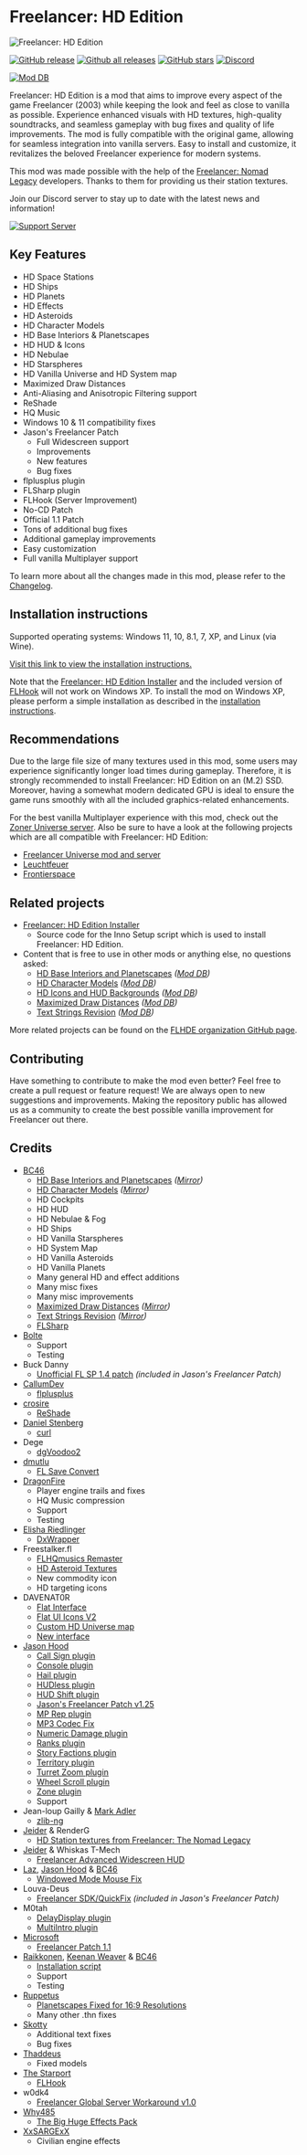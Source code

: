 # Freelancer: HD Edition
![Freelancer: HD Edition](https://i.imgur.com/3e1H27L.png)

[![GitHub release](https://img.shields.io/github/release/FLHDE/freelancer-hd-edition.svg)](https://GitHub.com/FLHDE/freelancer-hd-edition/releases/)
[![Github all releases](https://img.shields.io/github/downloads/FLHDE/freelancer-hd-edition/total.svg)](https://GitHub.com/FLHDE/freelancer-hd-edition/releases/)
[![GitHub stars](https://img.shields.io/github/stars/FLHDE/freelancer-hd-edition?style=social)](https://GitHub.com/FLHDE/freelancer-hd-edition/stargazers/)
[![Discord](https://img.shields.io/discord/873144025350295612.svg?label=&logo=discord&logoColor=ffffff&color=7389D8&labelColor=6A7EC2)](https://discord.gg/ScqgYuFqmU)

[![Mod DB](https://button.moddb.com/popularity/medium/mods/51151.png)](https://www.moddb.com/mods/freelancer-hd-edition)

Freelancer: HD Edition is a mod that aims to improve every aspect of the game Freelancer (2003) while keeping the look and feel as close to vanilla as possible. Experience enhanced visuals with HD textures, high-quality soundtracks, and seamless gameplay with bug fixes and quality of life improvements. The mod is fully compatible with the original game, allowing for seamless integration into vanilla servers. Easy to install and customize, it revitalizes the beloved Freelancer experience for modern systems.

This mod was made possible with the help of the [Freelancer: Nomad Legacy](https://freelancer2.space/en/) developers. Thanks to them for providing us their station textures.

Join our Discord server to stay up to date with the latest news and information! 

[![Support Server](https://img.shields.io/discord/873144025350295612.svg?label=Freelancer:%20HD%20Edition%20Discord&logo=Discord&colorB=7289da&style=for-the-badge)](https://discord.gg/ScqgYuFqmU)

## Key Features
- HD Space Stations
- HD Ships
- HD Planets
- HD Effects
- HD Asteroids
- HD Character Models
- HD Base Interiors & Planetscapes
- HD HUD & Icons
- HD Nebulae
- HD Starspheres
- HD Vanilla Universe and HD System map
- Maximized Draw Distances
- Anti-Aliasing and Anisotropic Filtering support
- ReShade
- HQ Music
- Windows 10 & 11 compatibility fixes
- Jason's Freelancer Patch
	- Full Widescreen support
	- Improvements
	- New features
	- Bug fixes
- flplusplus plugin
- FLSharp plugin
- FLHook (Server Improvement)
- No-CD Patch
- Official 1.1 Patch
- Tons of additional bug fixes
- Additional gameplay improvements
- Easy customization
- Full vanilla Multiplayer support

To learn more about all the changes made in this mod, please refer to the [Changelog](https://github.com/FLHDE/freelancer-hd-edition/blob/main/CHANGELOG.md).

## Installation instructions
Supported operating systems: Windows 11, 10, 8.1, 7, XP, and Linux (via Wine).

[Visit this link to view the installation instructions.](https://github.com/FLHDE/freelancer-hd-edition/wiki/Freelancer:-HD-Edition-installation-instructions)

Note that the [Freelancer: HD Edition Installer](https://github.com/FLHDE/freelancer-hd-edition-installer) and the included version of [FLHook](https://github.com/TheStarport/FLHook) will not work on Windows XP. To install the mod on Windows XP, please perform a simple installation as described in the [installation instructions](https://github.com/FLHDE/freelancer-hd-edition/wiki/Freelancer:-HD-Edition-installation-instructions).

## Recommendations 
Due to the large file size of many textures used in this mod, some users may experience significantly longer load times during gameplay. Therefore, it is strongly recommended to install Freelancer: HD Edition on an (M.2) SSD.
Moreover, having a somewhat modern dedicated GPU is ideal to ensure the game runs smoothly with all the included graphics-related enhancements.

For the best vanilla Multiplayer experience with this mod, check out the [Zoner Universe server](https://www.zoneruniverse.com/). Also be sure to have a look at the following projects which are all compatible with Freelancer: HD Edition:
- [Freelancer Universe mod and server](https://discord.com/invite/JY6xAyv8ay)
- [Leuchtfeuer](https://www.moddb.com/mods/leuchtfeuer)
- [Frontierspace](https://discord.gg/XhPbHKRu8f)

## Related projects
- [Freelancer: HD Edition Installer](https://github.com/FLHDE/freelancer-hd-edition-installer)
  - Source code for the Inno Setup script which is used to install Freelancer: HD Edition.
- Content that is free to use in other mods or anything else, no questions asked:
  - [HD Base Interiors and Planetscapes](https://github.com/FLHDE/freelancer-hd-base-interiors-and-planetscapes) *([Mod DB](https://www.moddb.com/addons/freelancer-hd-base-interiors-and-planetscapes))*
  - [HD Character Models](https://github.com/FLHDE/freelancer-hd-character-models) *([Mod DB](https://www.moddb.com/addons/freelancer-hd-character-models))*
  - [HD Icons and HUD Backgrounds](https://github.com/FLHDE/freelancer-hd-icons-and-hud-backgrounds) *([Mod DB](https://www.moddb.com/games/freelancer/addons/freelancer-hd-icons-and-hud-backgrounds))*
  - [Maximized Draw Distances](https://github.com/FLHDE/freelancer-maximized-draw-distances) *([Mod DB](https://www.moddb.com/games/freelancer/downloads/freelancer-maximized-draw-distances))*
  - [Text Strings Revision](https://github.com/FLHDE/freelancer-text-strings-revision) *([Mod DB](https://www.moddb.com/games/freelancer/downloads/freelancer-text-strings-revision))*

More related projects can be found on the [FLHDE organization GitHub page](https://github.com/FLHDE).

## Contributing
Have something to contribute to make the mod even better? Feel free to create a pull request or feature request! We are always open to new suggestions and improvements. Making the repository public has allowed us as a community to create the best possible vanilla improvement for Freelancer out there.

## Credits
- [BC46](https://github.com/BC46)
  - [HD Base Interiors and Planetscapes](https://www.moddb.com/addons/freelancer-hd-base-interiors-and-planetscapes) *([Mirror](https://github.com/FLHDE/freelancer-hd-base-interiors-and-planetscapes))*
  - [HD Character Models](https://www.moddb.com/addons/freelancer-hd-character-models) *([Mirror](https://github.com/FLHDE/freelancer-hd-character-models))*
  - HD Cockpits
  - HD HUD
  - HD Nebulae & Fog
  - HD Ships
  - HD Vanilla Starspheres
  - HD System Map
  - HD Vanilla Asteroids
  - HD Vanilla Planets
  - Many general HD and effect additions
  - Many misc fixes
  - Many misc improvements
  - [Maximized Draw Distances](https://www.moddb.com/games/freelancer/downloads/freelancer-maximized-draw-distances) *([Mirror](https://github.com/FLHDE/freelancer-maximized-draw-distances))*
  - [Text Strings Revision](https://www.moddb.com/games/freelancer/downloads/freelancer-text-strings-revision) *([Mirror](https://github.com/FLHDE/freelancer-text-strings-revision))*
  - [FLSharp](https://github.com/BC46/FLSharp)
- [Bolte](https://github.com/bolte-io)
  - Support
  - Testing
- Buck Danny
  - [Unofficial FL SP 1.4 patch](https://www.moddb.com/games/freelancer/downloads/freelancer-unofficial-patch-14) *(included in Jason's Freelancer Patch)*
- [CallumDev](https://github.com/CallumDev)
  - [flplusplus](https://github.com/FLHDE/flplusplus)
- [crosire](https://github.com/crosire)
  - [ReShade](https://github.com/crosire/reshade)
- [Daniel Stenberg](https://github.com/bagder)
  - [curl](https://github.com/curl/curl)
- Dege
  - [dgVoodoo2](http://dege.freeweb.hu/dgVoodoo2/dgVoodoo2/)
- [dmutlu](https://github.com/dmutlu)
  - [FL Save Convert](https://github.com/dmutlu/fl_convert)
- [DragonFire](https://github.com/Drakohen)
  - Player engine trails and fixes
  - HQ Music compression
  - Support
  - Testing
- [Elisha Riedlinger](https://github.com/elishacloud)
  - [DxWrapper](https://github.com/elishacloud/dxwrapper)
- Freestalker.fl
  - [FLHQmusics Remaster](https://www.moddb.com/games/freelancer/addons/flhqmusics-remaster-read-description)
  - [HD Asteroid Textures](https://www.moddb.com/games/freelancer/addons/hd-asteroid-textures-for-freelancer)
  - New commodity icon
  - HD targeting icons
- DAVENAT0R
  - [Flat Interface](https://www.moddb.com/games/freelancer/addons/freelancer-flat-interface)
  - [Flat UI Icons V2](https://www.moddb.com/games/freelancer/addons/flat-ui-icons-v2)
  - [Custom HD Universe map](https://www.moddb.com/games/freelancer/news/freelancer-hd-starsphere-pack)
  - [New interface](http://www.mediafire.com/download/4qluqu7564lztvs/New+interface.rar)
- [Jason Hood](https://github.com/adoxa)
  - [Call Sign plugin](http://adoxa.altervista.org/freelancer/plugins.html#callsign)
  - [Console plugin](http://adoxa.altervista.org/freelancer/plugins.html#console)
  - [Hail plugin](http://adoxa.altervista.org/freelancer/plugins.html#hail)
  - [HUDless plugin](http://adoxa.altervista.org/freelancer/plugins.html#hudless)
  - [HUD Shift plugin](http://adoxa.altervista.org/freelancer/plugins.html#hudshift)
  - [Jason's Freelancer Patch v1.25](http://adoxa.altervista.org/freelancer/index.html)
  - [MP Rep plugin](http://adoxa.altervista.org/freelancer/plugins.html#mprep)
  - [MP3 Codec Fix](http://adoxa.altervista.org/freelancer/plugins.html#mp3codec)
  - [Numeric Damage plugin](http://adoxa.altervista.org/freelancer/plugins.html#numeric)
  - [Ranks plugin](http://adoxa.altervista.org/freelancer/plugins.html#ranks)
  - [Story Factions plugin](http://adoxa.altervista.org/freelancer/plugins.html#storyfactions)
  - [Territory plugin](http://adoxa.altervista.org/freelancer/plugins.html#territory)
  - [Turret Zoom plugin](http://adoxa.altervista.org/freelancer/plugins.html#turretzoom)
  - [Wheel Scroll plugin](http://adoxa.altervista.org/freelancer/plugins.html#wheelscroll)
  - [Zone plugin](http://adoxa.altervista.org/freelancer/plugins.html#zone)
  - Support
- Jean-loup Gailly & [Mark Adler](https://github.com/madler)
  - [zlib-ng](https://github.com/zlib-ng/zlib-ng)
- [Jeider](https://github.com/Jeider) & RenderG
  - [HD Station textures from Freelancer: The Nomad Legacy](https://www.moddb.com/mods/freelancer-nomad-legacy)
- [Jeider](https://github.com/Jeider) & Whiskas T-Mech
  - [Freelancer Advanced Widescreen HUD](https://www.moddb.com/mods/freelacer-advanced-widescreen-hud)
- [Laz](https://github.com/Lazrius), [Jason Hood](https://github.com/adoxa) & [BC46](https://github.com/BC46)
  - [Windowed Mode Mouse Fix](https://github.com/FLHDE/windowed-mode-mouse-fix)
- Louva-Deus
  - [Freelancer SDK/QuickFix](https://swat-portal.com/forum/filebase/file/619-freelancer-quickfix-1-0c/) *(included in Jason's Freelancer Patch)*
- M0tah
  - [DelayDisplay plugin](https://web.archive.org/web/20221203054234/https://forge.the-starport.net/projects/delaydisplay)
  - [MultiIntro plugin](https://github.com/FLHDE/MultiIntro-Updated)
- [Microsoft](https://github.com/microsoft)
  - [Freelancer Patch 1.1](https://www.moddb.com/games/freelancer/downloads/freelancer-patch-11)
- [Raikkonen](https://github.com/oliverpechey), [Keenan Weaver](https://github.com/keenanweaver) & [BC46](https://github.com/BC46)
  - [Installation script](https://github.com/FLHDE/freelancer-hd-edition-installer)
  - Support
  - Testing
- [Ruppetus](https://github.com/IrateRedKite)
  - [Planetscapes Fixed for 16:9 Resolutions](https://www.moddb.com/games/freelancer/addons/planetscapes-fixed-for-169-resolutions)
  - Many other .thn fixes
- [Skotty](https://github.com/erikroe)
  - Additional text fixes
  - Bug fixes
- [Thaddeus](https://github.com/thaddeus-ex)
  - Fixed models
- [The Starport](https://github.com/TheStarport)
  - [FLHook](https://github.com/TheStarport/FLHook)
- w0dk4
  - [Freelancer Global Server Workaround v1.0](https://www.moddb.com/games/freelancer/downloads/freelancer-global-server-workaround-v10)
- [Why485](https://github.com/brihernandez)
  - [The Big Huge Effects Pack](https://the-starport.net/freelancer/forum/viewtopic.php?topic_id=1317)
- [XxSARGExX](https://github.com/XxSARGExX)
  - Civilian engine effects
